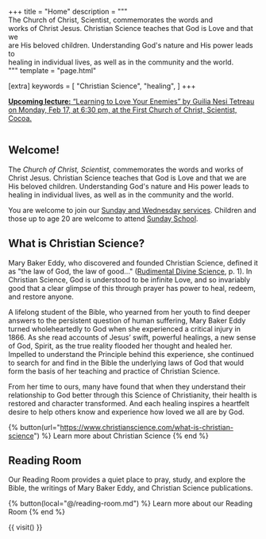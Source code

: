 +++
title = "Home"
description = """\
  The Church of Christ, Scientist, commemorates the words and \
  works of Christ Jesus. Christian Science teaches that God is Love and that we \
  are His beloved children. Understanding God's nature and His power leads to \
  healing in individual lives, as well as in the community and the world.\
  """
template = "page.html"

[extra]
keywords = [
  "Christian Science",
  "healing",
]
+++
<aside class="announcement-banner">
  <a href="/lectures-and-events/learning-to-love-your-enemies/">
    <strong>Upcoming lecture:</strong>
    “<u>Learning to Love Your Enemies</u>” by Guilia Nesi Tetreau on Monday, Feb 17, at 6:30 pm, at the First Church of Christ, Scientist, Cocoa.
  </a>
</aside>

<p><img alt="" src="/media/community2-540x326.jpg" class="home-image"></p>

<div class="content-and-sidebar">

<section>

# Welcome!

The *Church of Christ, Scientist,* commemorates the words and
works of Christ Jesus. Christian Science teaches that God is Love and that we
are His beloved children. Understanding God's nature and His power leads to
healing in individual lives, as well as in the community and the world.

You are welcome to join our [Sunday and Wednesday services](@/services-and-sunday-school.md).
Children and those up to age 20 are welcome to attend [Sunday School](@/services-and-sunday-school.md).

# What is Christian Science?

Mary Baker Eddy, who discovered and founded Christian Science, defined it as
"the law of God, the law of good..." ([Rudimental Divine
Science](https://mbeinstitute.org/Prose_Works/Rudimental_Divine_Science.html),
p. 1). In Christian Science, God is understood to be infinite Love, and so
invariably good that a clear glimpse of this through prayer has power to heal,
redeem, and restore anyone.

A lifelong student of the Bible, who yearned from her youth to find deeper
answers to the persistent question of human suffering, Mary Baker Eddy turned
wholeheartedly to God when she experienced a critical injury in 1866. As she
read accounts of Jesus’ swift, powerful healings, a new sense of God, Spirit, as
the true reality flooded her thought and healed her. Impelled to understand the
Principle behind this experience, she continued to search for and find in the
Bible the underlying laws of God that would form the basis of her teaching and
practice of Christian Science.

From her time to ours, many have found that when they understand their
relationship to God better through this Science of Christianity, their health is
restored and character transformed. And each healing inspires a heartfelt desire
to help others know and experience how loved we all are by God.

{% button(url="https://www.christianscience.com/what-is-christian-science") %}
Learn more about Christian Science
{% end %}

# Reading Room

Our Reading Room provides a quiet place to pray, study, and explore the Bible,
the writings of Mary Baker Eddy, and Christian Science publications.

{% button(local="@/reading-room.md") %}
Learn more about our Reading Room
{% end %}

</section>

<aside class="right">

{{ visit() }}

</aside>

</div>
